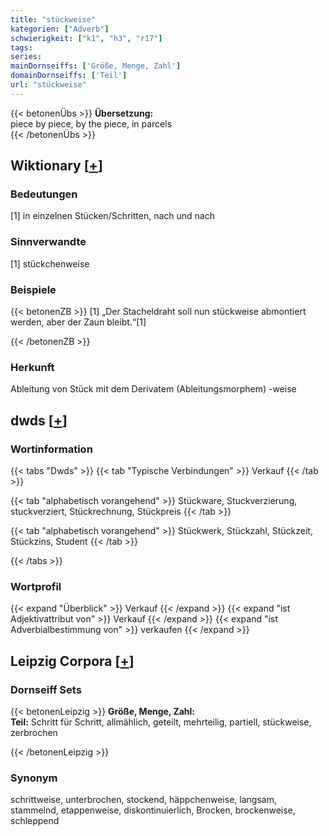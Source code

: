```yaml
---
title: "stückweise"
kategorien: ["Adverb"]
schwierigkeit: ["k1", "h3", "r17"]
tags:
series:
mainDornseiffs: ['Größe, Menge, Zahl']
domainDornseiffs: ['Teil']
url: "stückweise"
---
```


{{< betonenÜbs >}}
**Übersetzung:**  
piece by piece, by the piece, in parcels  
{{< /betonenÜbs >}}

## Wiktionary [[+](https://de.wiktionary.org/wiki/stückweise)]

### Bedeutungen
[1] in einzelnen Stücken/Schritten, nach und nach  

### Sinnverwandte
[1] stückchenweise  

### Beispiele
{{< betonenZB >}}
[1] „Der Stacheldraht soll nun stückweise abmontiert werden, aber der Zaun bleibt.“[1]  

{{< /betonenZB >}}
### Herkunft
Ableitung von Stück mit dem Derivatem (Ableitungsmorphem) -weise  



## dwds [[+](https://www.dwds.de/wb/stückweise)]

### Wortinformation
{{< tabs "Dwds" >}}
{{< tab "Typische Verbindungen" >}}
Verkauf
{{< /tab >}}

{{< tab "alphabetisch vorangehend" >}}
Stückware, Stuckverzierung, stuckverziert, Stückrechnung, Stückpreis
{{< /tab >}}

{{< tab "alphabetisch vorangehend" >}}
Stückwerk, Stückzahl, Stückzeit, Stückzins, Student
{{< /tab >}}

{{< /tabs >}}

### Wortprofil
{{< expand "Überblick" >}} Verkauf {{< /expand >}}
{{< expand "ist Adjektivattribut von" >}} Verkauf {{< /expand >}}
{{< expand "ist Adverbialbestimmung von" >}} verkaufen {{< /expand >}}

## Leipzig Corpora [[+](https://corpora.uni-leipzig.de/en/res?word=stückweise&corpusId=deu_newscrawl-public_2018)]

### Dornseiff Sets
{{< betonenLeipzig >}}
**Größe, Menge, Zahl:**  
**Teil:** Schritt für Schritt, allmählich, geteilt, mehrteilig, partiell, stückweise, zerbrochen  

{{< /betonenLeipzig >}}

### Synonym
schrittweise, unterbrochen, stockend, häppchenweise, langsam, stammelnd, etappenweise, diskontinuierlich, Brocken, brockenweise, schleppend

